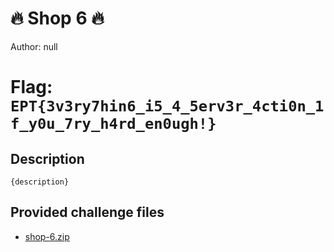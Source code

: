 # 🔥 Shop 6 🔥
Author: null

# Flag: `EPT{3v3ry7hin6_i5_4_5erv3r_4cti0n_1f_y0u_7ry_h4rd_en0ugh!}`
## Description
```
{description}
```

## Provided challenge files
* [shop-6.zip](shop-6.zip)

